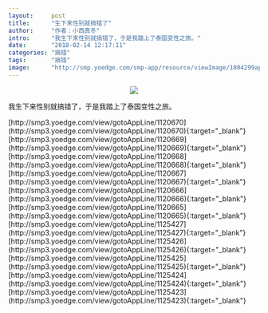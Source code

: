 ```yaml
---
layout:     post
title:      "生下来性别就搞错了"
author:     "作者：小西真冬"
intro:      "我生下来性别就搞错了，于是我踏上了泰国变性之旅。"
date:       "2018-02-14 12:17:11"
categories: "搞错"
tags:       "搞错"
image:      "http://smp.yoedge.com/smp-app/resource/viewImage/1004299appline.png"
---
```

<div style="text-align: center">
<p><img src="http://smp.yoedge.com/smp-app/resource/viewImage/1004299appline.png"/></p>
</div>
<p class="post-meta">
<span>我生下来性别就搞错了，于是我踏上了泰国变性之旅。</span>
</p>
[http://smp3.yoedge.com/view/gotoAppLine/1120670](http://smp3.yoedge.com/view/gotoAppLine/1120670){:target="_blank"}
[http://smp3.yoedge.com/view/gotoAppLine/1120669](http://smp3.yoedge.com/view/gotoAppLine/1120669){:target="_blank"}
[http://smp3.yoedge.com/view/gotoAppLine/1120668](http://smp3.yoedge.com/view/gotoAppLine/1120668){:target="_blank"}
[http://smp3.yoedge.com/view/gotoAppLine/1120667](http://smp3.yoedge.com/view/gotoAppLine/1120667){:target="_blank"}
[http://smp3.yoedge.com/view/gotoAppLine/1120666](http://smp3.yoedge.com/view/gotoAppLine/1120666){:target="_blank"}
[http://smp3.yoedge.com/view/gotoAppLine/1120665](http://smp3.yoedge.com/view/gotoAppLine/1120665){:target="_blank"}
[http://smp3.yoedge.com/view/gotoAppLine/1125427](http://smp3.yoedge.com/view/gotoAppLine/1125427){:target="_blank"}
[http://smp3.yoedge.com/view/gotoAppLine/1125426](http://smp3.yoedge.com/view/gotoAppLine/1125426){:target="_blank"}
[http://smp3.yoedge.com/view/gotoAppLine/1125425](http://smp3.yoedge.com/view/gotoAppLine/1125425){:target="_blank"}
[http://smp3.yoedge.com/view/gotoAppLine/1125424](http://smp3.yoedge.com/view/gotoAppLine/1125424){:target="_blank"}
[http://smp3.yoedge.com/view/gotoAppLine/1125423](http://smp3.yoedge.com/view/gotoAppLine/1125423){:target="_blank"}


